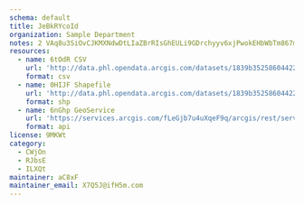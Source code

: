 ```yaml
---
schema: default
title: JeBkRYcoId 
organization: Sample Department 
notes: 2 VAq8u3SiOvCJKMXNdwDtLIaZBrRIsGhEULi9GDrchyyv6xjPwokEHbWbTm867m2QVlCqZ0PxK jBeu9Fpf45UYXsn41tOcW0za 
resources:
  - name: 6tOdR CSV
    url: 'http://data.phl.opendata.arcgis.com/datasets/1839b35258604422b0b520cbb668df0d_0.csv'
    format: csv
  - name: 0HIJF Shapefile
    url: 'http://data.phl.opendata.arcgis.com/datasets/1839b35258604422b0b520cbb668df0d_0.zip'
    format: shp
  - name: 6nGhp GeoService
    url: 'https://services.arcgis.com/fLeGjb7u4uXqeF9q/arcgis/rest/services/Air_Monitoring_Stations/FeatureServer/0/query'
    format: api
license: 9MKWt 
category:
  - CWjOn 
  - RJbsE 
  - ILXQt 
maintainer: aC8xF  
maintainer_email: X7Q5J@ifH5m.com
---
```

